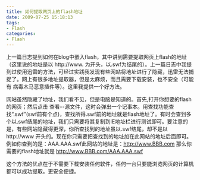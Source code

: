```yaml
---
title: 如何提取网页上的flash地址
date: 2009-07-25 15:18:13
tags:
- Flash
categories:
- Flash
---
```



上一篇日志提到如何在blog中嵌入flash，其中讲到需要提取网页上flash的地址（这里说的地址是以 http://www. 为开头，以.swf为结尾的）。上一篇日志中我提到过使用迅雷的方法，可经过实践我发现有些网站将地址进行了隐藏，迅雷无法捕捉了。网上有很多地址提取器，但是太麻烦，而且需要下载安装，也不安全（可能有 病毒木马恶意插件等）。这里我提供一个好方法。
<!--more-->

网站虽然隐藏了地址，我们看不见，但是电脑是知道的。首先,打开你想要的flash的网页；然后点击 查看--源文件，这时会弹出一个记事本。用查找功能查找“.swf”(swf前有个点)，查找所得.swf前的地址就是flash地址了。有时会查到多个以.swf结尾的地址，我们只需要将其复制到IE地址栏进行测试即可。要注意的是，有些网站隐藏得更深，你所查找到的地址虽以.swf结尾，却不是以 http://www 开头的。现在你只需要把查找到的地址加在此网站的地址后面即可。例如你查到的是：AAA.AAA.swf此网站的地址是：http://www.BBB.com 那么你需要的flash地址就是 http://www.BBB.com/AAA.AAA.swf

这个方法的优点在于不需要下载安装任何软件，任何一台只要能浏览网页的计算机都可以成功提取。更安全便捷。